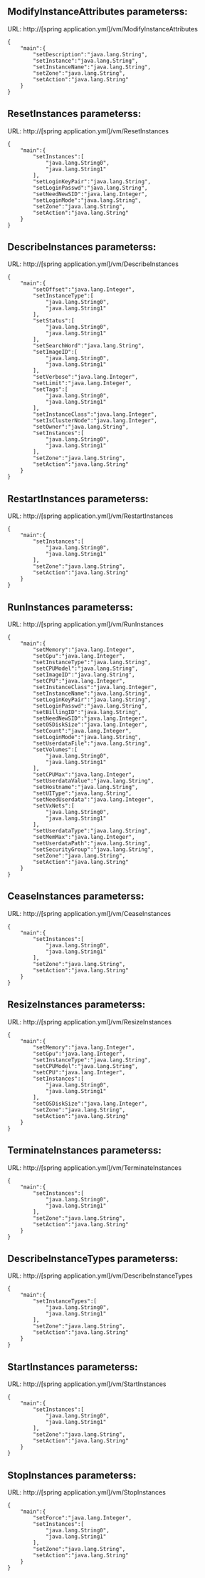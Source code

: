 ## ModifyInstanceAttributes parameterss:

URL: http://[spring application.yml]/vm/ModifyInstanceAttributes

```
{
	"main":{
		"setDescription":"java.lang.String",
		"setInstance":"java.lang.String",
		"setInstanceName":"java.lang.String",
		"setZone":"java.lang.String",
		"setAction":"java.lang.String"
	}
}
```
## ResetInstances parameterss:

URL: http://[spring application.yml]/vm/ResetInstances

```
{
	"main":{
		"setInstances":[
			"java.lang.String0",
			"java.lang.String1"
		],
		"setLoginKeyPair":"java.lang.String",
		"setLoginPasswd":"java.lang.String",
		"setNeedNewSID":"java.lang.Integer",
		"setLoginMode":"java.lang.String",
		"setZone":"java.lang.String",
		"setAction":"java.lang.String"
	}
}
```
## DescribeInstances parameterss:

URL: http://[spring application.yml]/vm/DescribeInstances

```
{
	"main":{
		"setOffset":"java.lang.Integer",
		"setInstanceType":[
			"java.lang.String0",
			"java.lang.String1"
		],
		"setStatus":[
			"java.lang.String0",
			"java.lang.String1"
		],
		"setSearchWord":"java.lang.String",
		"setImageID":[
			"java.lang.String0",
			"java.lang.String1"
		],
		"setVerbose":"java.lang.Integer",
		"setLimit":"java.lang.Integer",
		"setTags":[
			"java.lang.String0",
			"java.lang.String1"
		],
		"setInstanceClass":"java.lang.Integer",
		"setIsClusterNode":"java.lang.Integer",
		"setOwner":"java.lang.String",
		"setInstances":[
			"java.lang.String0",
			"java.lang.String1"
		],
		"setZone":"java.lang.String",
		"setAction":"java.lang.String"
	}
}
```
## RestartInstances parameterss:

URL: http://[spring application.yml]/vm/RestartInstances

```
{
	"main":{
		"setInstances":[
			"java.lang.String0",
			"java.lang.String1"
		],
		"setZone":"java.lang.String",
		"setAction":"java.lang.String"
	}
}
```
## RunInstances parameterss:

URL: http://[spring application.yml]/vm/RunInstances

```
{
	"main":{
		"setMemory":"java.lang.Integer",
		"setGpu":"java.lang.Integer",
		"setInstanceType":"java.lang.String",
		"setCPUModel":"java.lang.String",
		"setImageID":"java.lang.String",
		"setCPU":"java.lang.Integer",
		"setInstanceClass":"java.lang.Integer",
		"setInstanceName":"java.lang.String",
		"setLoginKeyPair":"java.lang.String",
		"setLoginPasswd":"java.lang.String",
		"setBillingID":"java.lang.String",
		"setNeedNewSID":"java.lang.Integer",
		"setOSDiskSize":"java.lang.Integer",
		"setCount":"java.lang.Integer",
		"setLoginMode":"java.lang.String",
		"setUserdataFile":"java.lang.String",
		"setVolumes":[
			"java.lang.String0",
			"java.lang.String1"
		],
		"setCPUMax":"java.lang.Integer",
		"setUserdataValue":"java.lang.String",
		"setHostname":"java.lang.String",
		"setUIType":"java.lang.String",
		"setNeedUserdata":"java.lang.Integer",
		"setVxNets":[
			"java.lang.String0",
			"java.lang.String1"
		],
		"setUserdataType":"java.lang.String",
		"setMemMax":"java.lang.Integer",
		"setUserdataPath":"java.lang.String",
		"setSecurityGroup":"java.lang.String",
		"setZone":"java.lang.String",
		"setAction":"java.lang.String"
	}
}
```
## CeaseInstances parameterss:

URL: http://[spring application.yml]/vm/CeaseInstances

```
{
	"main":{
		"setInstances":[
			"java.lang.String0",
			"java.lang.String1"
		],
		"setZone":"java.lang.String",
		"setAction":"java.lang.String"
	}
}
```
## ResizeInstances parameterss:

URL: http://[spring application.yml]/vm/ResizeInstances

```
{
	"main":{
		"setMemory":"java.lang.Integer",
		"setGpu":"java.lang.Integer",
		"setInstanceType":"java.lang.String",
		"setCPUModel":"java.lang.String",
		"setCPU":"java.lang.Integer",
		"setInstances":[
			"java.lang.String0",
			"java.lang.String1"
		],
		"setOSDiskSize":"java.lang.Integer",
		"setZone":"java.lang.String",
		"setAction":"java.lang.String"
	}
}
```
## TerminateInstances parameterss:

URL: http://[spring application.yml]/vm/TerminateInstances

```
{
	"main":{
		"setInstances":[
			"java.lang.String0",
			"java.lang.String1"
		],
		"setZone":"java.lang.String",
		"setAction":"java.lang.String"
	}
}
```
## DescribeInstanceTypes parameterss:

URL: http://[spring application.yml]/vm/DescribeInstanceTypes

```
{
	"main":{
		"setInstanceTypes":[
			"java.lang.String0",
			"java.lang.String1"
		],
		"setZone":"java.lang.String",
		"setAction":"java.lang.String"
	}
}
```
## StartInstances parameterss:

URL: http://[spring application.yml]/vm/StartInstances

```
{
	"main":{
		"setInstances":[
			"java.lang.String0",
			"java.lang.String1"
		],
		"setZone":"java.lang.String",
		"setAction":"java.lang.String"
	}
}
```
## StopInstances parameterss:

URL: http://[spring application.yml]/vm/StopInstances

```
{
	"main":{
		"setForce":"java.lang.Integer",
		"setInstances":[
			"java.lang.String0",
			"java.lang.String1"
		],
		"setZone":"java.lang.String",
		"setAction":"java.lang.String"
	}
}
```
